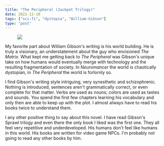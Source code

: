 ```yaml
---
title: "The Peripheral (Jackpot Trilogy)"
date: 2022-12-10
tags: ["sci-fi", "dystopia", "William-Gibson"]
type: "post"
---
```


<figure class="right xsmall">
<a target="_blank" href="https://en.wikipedia.org/wiki/The_Peripheral">
<img src="https://upload.wikimedia.org/wikipedia/en/6/69/The_Peripheral_%281st_ed_cover%29_-_William_Gibson.jpg">
</a>
</figure>

My favorite part about William Gibson's writing is his world building. He is truly a visionary, an understatement about the guy who envisioned *The Matrix*. What kept me getting back to *The Peripheral* was Gibson's unique take on how humans would eventually merge with technology and the resulting fragmentation of society. In *Neuromancer* the world is chaotically dystopian, in *The Peripheral* the world is forlornly so. 

I find Gibson's writing style intriguing, very synesthetic and schizophrenic. Nothing is introduced, sentences aren't grammatically correct, or even complete for that matter. Verbs are used as nouns; colors are used as tastes and sounds. You spend the first few chapters learning his vocabulary and only then are able to keep up with the plot. I almost always have to read his books twice to understand them. 

I any other positive thing to say about this novel. I have read Gibson's Sprawl trilogy and even there the only book I liked was the first one. They all feel very repetitive and underdeveloped. His humans don't feel like humans in this world. His books are written for video game NPCs. I'm probably not going to read any other books by him.